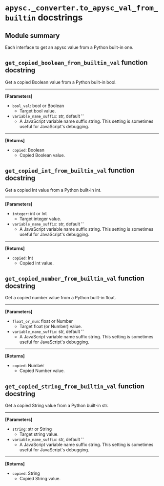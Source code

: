 # `apysc._converter.to_apysc_val_from_builtin` docstrings

## Module summary

Each interface to get an apysc value from a Python built-in one.

## `get_copied_boolean_from_builtin_val` function docstring

Get a copied Boolean value from a Python built-in bool.<hr>

**[Parameters]**

- `bool_val`: bool or Boolean
  - Target bool value.
- `variable_name_suffix`: str, default ''
  - A JavaScript variable name suffix string. This setting is sometimes useful for JavaScript's debugging.

<hr>

**[Returns]**

- `copied`: Boolean
  - Copied Boolean value.

## `get_copied_int_from_builtin_val` function docstring

Get a copied Int value from a Python built-in int.<hr>

**[Parameters]**

- `integer`: int or Int
  - Target integer value.
- `variable_name_suffix`: str, default ''
  - A JavaScript variable name suffix string. This setting is sometimes useful for JavaScript's debugging.

<hr>

**[Returns]**

- `copied`: Int
  - Copied Int value.

## `get_copied_number_from_builtin_val` function docstring

Get a copied number value from a Python built-in float.<hr>

**[Parameters]**

- `float_or_num`: float or Number
  - Target float (or Number) value.
- `variable_name_suffix`: str, default ''
  - A JavaScript variable name suffix string. This setting is sometimes useful for JavaScript's debugging.

<hr>

**[Returns]**

- `copied`: Number
  - Copied Number value.

## `get_copied_string_from_builtin_val` function docstring

Get a copied String value from a Python built-in str.<hr>

**[Parameters]**

- `string`: str or String
  - Target string value.
- `variable_name_suffix`: str, default ''
  - A JavaScript variable name suffix string. This setting is sometimes useful for JavaScript's debugging.

<hr>

**[Returns]**

- `copied`: String
  - Copied String value.